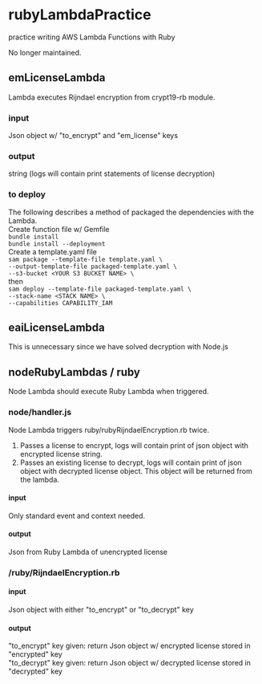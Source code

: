 # rubyLambdaPractice
practice writing AWS Lambda Functions with Ruby

No longer maintained.

## emLicenseLambda
Lambda executes Rijndael encryption from crypt19-rb module.

### input
Json object w/ "to_encrypt" and "em_license" keys
### output
string (logs will contain print statements of license decryption)

### to deploy
The following describes a method of packaged the dependencies with the Lambda.  
Create function file w/ Gemfile  
 ` bundle install `   
 ` bundle install --deployment `   
Create a template.yaml file    
` sam package --template-file template.yaml \ `    
` --output-template-file packaged-template.yaml \ `   
` --s3-bucket <YOUR S3 BUCKET NAME> \ `   
then  
` sam deploy --template-file packaged-template.yaml \ `   
` --stack-name <STACK NAME> \ `   
` --capabilities CAPABILITY_IAM `     

## eaiLicenseLambda
This is unnecessary since we have solved decryption with Node.js

## nodeRubyLambdas / ruby
Node Lambda should execute Ruby Lambda when triggered.

### node/handler.js
Node Lambda triggers ruby/rubyRijndaelEncryption.rb twice.    
1) Passes a license to encrypt, logs will contain print of json object with encrypted license string.   
2) Passes an existing license to decrypt, logs will contain print of json object with decrypted license object.  This object will be returned from the lambda.    

#### input
Only standard event and context needed.

#### output
Json from Ruby Lambda of unencrypted license  

### /ruby/RijndaelEncryption.rb

#### input
Json object with either "to_encrypt" or "to_decrypt" key

#### output
"to_encrypt" key given: return Json object w/ encrypted license stored in "encrypted" key  
"to_decrypt" key given: return Json object w/ decrypted license stored in "decrypted" key
